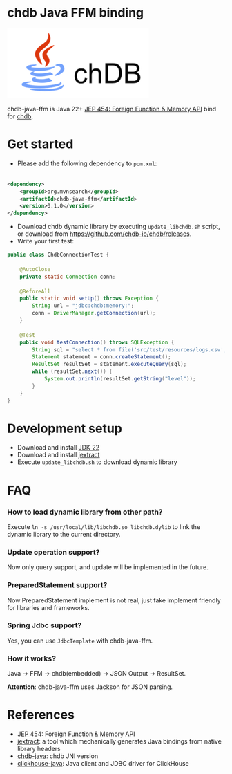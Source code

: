 chdb Java FFM binding
======================
![chdb Java](logo.png)

chdb-java-ffm is Java 22+ [JEP 454: Foreign Function & Memory API](https://openjdk.org/jeps/454) bind for [chdb](https://github.com/chdb-io).

# Get started

- Please add the following dependency to `pom.xml`:

```xml

<dependency>
    <groupId>org.mvnsearch</groupId>
    <artifactId>chdb-java-ffm</artifactId>
    <version>0.1.0</version>
</dependency>
```

- Download chdb dynamic library by executing `update_libchdb.sh` script, or download from https://github.com/chdb-io/chdb/releases.
- Write your first test:

```java
public class ChdbConnectionTest {

    @AutoClose
    private static Connection conn;

    @BeforeAll
    public static void setUp() throws Exception {
        String url = "jdbc:chdb:memory:";
        conn = DriverManager.getConnection(url);
    }

    @Test
    public void testConnection() throws SQLException {
        String sql = "select * from file('src/test/resources/logs.csv','CSV')";
        Statement statement = conn.createStatement();
        ResultSet resultSet = statement.executeQuery(sql);
        while (resultSet.next()) {
            System.out.println(resultSet.getString("level"));
        }
    }
}
```

# Development setup

- Download and install [JDK 22](https://jdk.java.net/22/)
- Download and install [jextract](https://jdk.java.net/jextract/)
- Execute `update_libchdb.sh` to download dynamic library

# FAQ

### How to load dynamic library from other path?

Execute `ln -s /usr/local/lib/libchdb.so libchdb.dylib` to link the dynamic library to the current directory.

### Update operation support?

Now only query support, and update will be implemented in the future.

### PreparedStatement support?

Now PreparedStatement implement is not real, just fake implement friendly for libraries and frameworks.

### Spring Jdbc support?

Yes, you can use `JdbcTemplate` with chdb-java-ffm. 

### How it works?

Java -> FFM -> chdb(embedded) -> JSON Output -> ResultSet.

**Attention**: chdb-java-ffm uses Jackson for JSON parsing.

# References

* [JEP 454](https://openjdk.org/jeps/454): Foreign Function & Memory API
* [jextract](https://jdk.java.net/jextract/): a tool which mechanically generates Java bindings from native library headers
* [chdb-java](https://github.com/chdb-io/chdb-java): chdb JNI version
* [clickhouse-java](https://github.com/ClickHouse/clickhouse-java): Java client and JDBC driver for ClickHouse